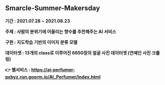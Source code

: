 ## Smarcle-Summer-Makersday

**기간 : 2021.07.28 ~ 2021.08.23**

**주제 : 사람의 분위기에 어울리는 향수를 추천해주는 AI 서비스**

**구현 : 지도학습 기반의 이미지 분류 모델**

**데이터셋 : 13개의 class로 이루어진 6650장의 얼굴 사진 데이터셋 (연예인 사진 크롤링)**

**👉 웹서비스 : https://ai-perfumer-pxbyz.run.goorm.io/AI_Perfumer/index.html**
